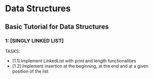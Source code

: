 # Data Structures
## Basic Tutorial for Data Structures

### 1: [SINGLY LINKED LIST]
TASKS:
- [1.1] Implement LinkedList with print and length functionalities
- [1.2] Implement insertion at the beginning, at the end and at a given position of the list